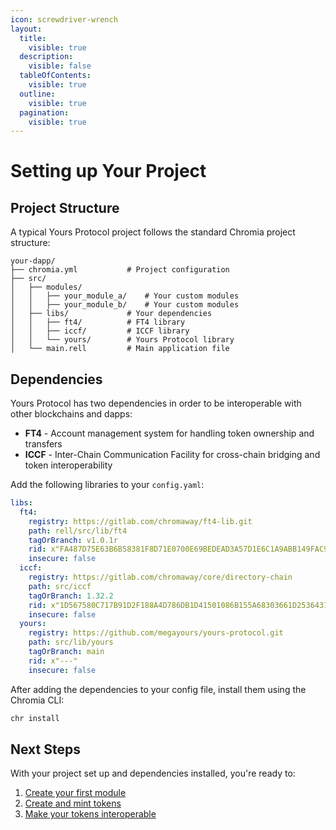 ```yaml
---
icon: screwdriver-wrench
layout:
  title:
    visible: true
  description:
    visible: false
  tableOfContents:
    visible: true
  outline:
    visible: true
  pagination:
    visible: true
---
```


# Setting up Your Project

## Project Structure

A typical Yours Protocol project follows the standard Chromia project structure:

```
your-dapp/
├── chromia.yml           # Project configuration
├── src/
│   ├── modules/
│   │   ├── your_module_a/    # Your custom modules
│   │   ├── your_module_b/    # Your custom modules
│   ├── libs/             # Your dependencies
│   │   ├── ft4/          # FT4 library
│   │   ├── iccf/         # ICCF library
│   │   └── yours/        # Yours Protocol library
│   └── main.rell         # Main application file
```

## Dependencies

Yours Protocol has two dependencies in order to be interoperable with other blockchains and dapps:

* **FT4** - Account management system for handling token ownership and transfers
* **ICCF** - Inter-Chain Communication Facility for cross-chain bridging and token interoperability

Add the following libraries to your `config.yaml`:

```yaml
libs:
  ft4:
    registry: https://gitlab.com/chromaway/ft4-lib.git
    path: rell/src/lib/ft4
    tagOrBranch: v1.0.1r
    rid: x"FA487D75E63B6B58381F8D71E0700E69BEDEAD3A57D1E6C1A9ABB149FAC9E65F"
    insecure: false
  iccf:
    registry: https://gitlab.com/chromaway/core/directory-chain
    path: src/iccf
    tagOrBranch: 1.32.2
    rid: x"1D567580C717B91D2F188A4D786DB1D41501086B155A68303661D25364314A4D"
    insecure: false
  yours:
    registry: https://github.com/megayours/yours-protocol.git
    path: src/lib/yours
    tagOrBranch: main
    rid: x"---"
    insecure: false
```

After adding the dependencies to your config file, install them using the Chromia CLI:

```bash
chr install
```

## Next Steps

With your project set up and dependencies installed, you're ready to:

1. [Create your first module](creating-your-first-module.md)
2. [Create and mint tokens](creating-and-minting-tokens.md)
3. [Make your tokens interoperable](making-your-tokens-interoperable.md)
